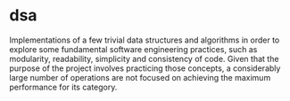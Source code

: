 # dsa

Implementations of a few trivial data structures and algorithms in order to explore some fundamental software engineering practices, such as modularity, readability, simplicity and consistency of code. Given that the purpose of the project involves practicing those concepts, a considerably large number of operations are not focused on achieving the maximum performance for its category.